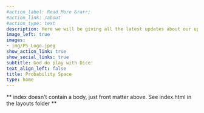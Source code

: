 ```yaml
---
#action_label: Read More &rarr;
#action_link: /about
#action_type: text
description: Here we will be giving all the latest updates about our upcoming events, along with the ongoing projects. Stay tuned !
image_left: true
images:
- img/PS_Logo.jpeg
show_action_link: true
show_social_links: true
subtitle: God do play with Dice!
text_align_left: false
title: Probability Space
type: home
---
```


** index doesn't contain a body, just front matter above.
See index.html in the layouts folder **
